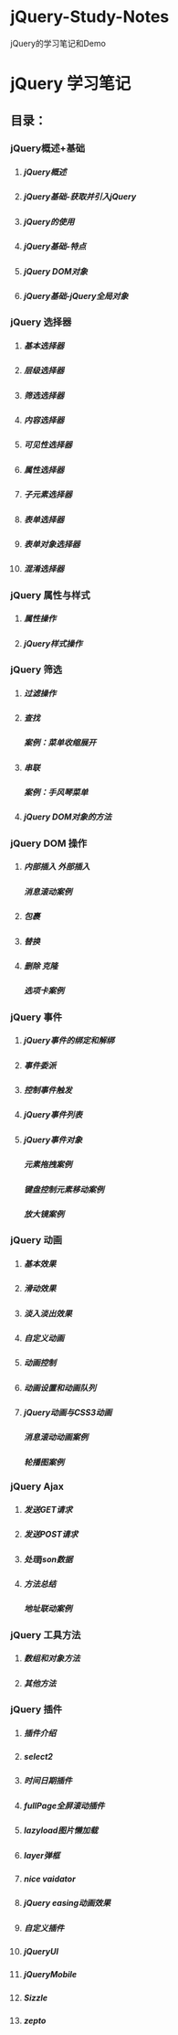 # jQuery-Study-Notes
jQuery的学习笔记和Demo
# jQuery 学习笔记

## 目录：

### jQuery概述+基础

1. ##### jQuery概述

2. ##### jQuery基础-获取并引入jQuery

3. ##### jQuery的使用

4. ##### jQuery基础-特点

5. ##### jQuery DOM对象

6. ##### jQuery基础-jQuery全局对象

### jQuery 选择器

1. ##### 基本选择器

2. ##### 层级选择器

3. ##### 筛选选择器

4. ##### 内容选择器

5. ##### 可见性选择器

6. ##### 属性选择器

7. ##### 子元素选择器

8. ##### 表单选择器

9. ##### 表单对象选择器

10. ##### 混淆选择器

### jQuery 属性与样式

1. ##### 属性操作

2. ##### jQuery样式操作

### jQuery 筛选

1. ##### 过滤操作

2. ##### 查找

   ##### 案例：菜单收缩展开

3. ##### 串联

   ##### 案例：手风琴菜单

4. ##### jQuery DOM对象的方法

### jQuery DOM 操作

1. ##### 内部插入 外部插入

   ##### 消息滚动案例

2. ##### 包裹

3. ##### 替换

4. ##### 删除 克隆

   ##### 选项卡案例

### jQuery 事件

1. ##### jQuery事件的绑定和解绑

2. ##### 事件委派

3. ##### 控制事件触发

4. ##### jQuery事件列表

5. ##### jQuery事件对象

   ##### 元素拖拽案例

   ##### 键盘控制元素移动案例

   ##### 放大镜案例

### jQuery 动画

1. ##### 基本效果

2. ##### 滑动效果

3. ##### 淡入淡出效果

4. ##### 自定义动画

5. ##### 动画控制

6. ##### 动画设置和动画队列

7. ##### jQuery动画与CSS3动画

   ##### 消息滚动动画案例

   ##### 轮播图案例

### jQuery Ajax

1. ##### 发送GET请求

2. ##### 发送POST请求

3. ##### 处理json数据

4. ##### 方法总结

   ##### 地址联动案例

### jQuery 工具方法

1. ##### 数组和对象方法 

2. ##### 其他方法

### jQuery 插件

1. ##### 插件介绍

2. ##### select2

3. ##### 时间日期插件

4. ##### fullPage全屏滚动插件

5. ##### lazyload图片懒加载

6. ##### layer弹框

7. ##### nice vaidator

8. ##### jQuery easing动画效果

9. ##### 自定义插件

10. ##### jQueryUI

11. ##### jQueryMobile

12. ##### Sizzle

13. ##### zepto



##### 
